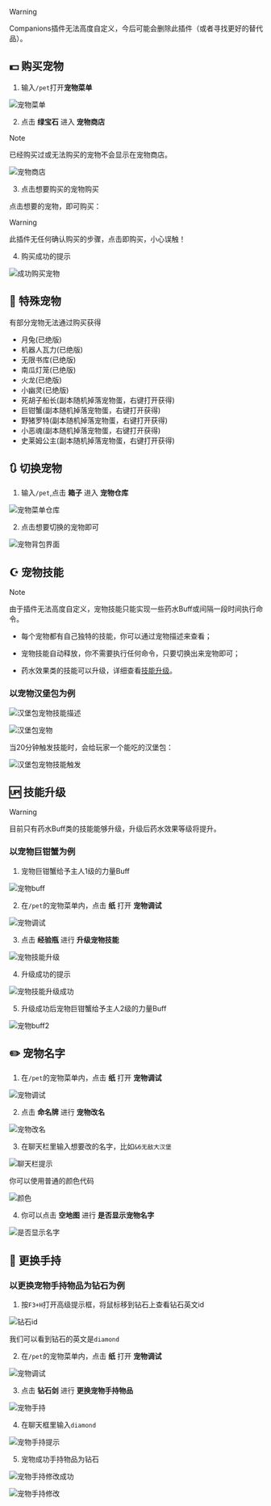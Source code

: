 > [!warning]
> Companions插件无法高度自定义，今后可能会删除此插件（或者寻找更好的替代品）。

## 💵 购买宠物

1. 输入`/pet`打开**宠物菜单**

![宠物菜单](pics/companions/petmenu.png)

2. 点击 **绿宝石** 进入 **宠物商店**

> [!note]
> 已经购买过或无法购买的宠物不会显示在宠物商店。

![宠物商店](pics/companions/petshop.png)

3. 点击想要购买的宠物购买

点击想要的宠物，即可购买：

> [!warning]
> 此插件无任何确认购买的步骤，点击即购买，小心误触！

4. 购买成功的提示

![成功购买宠物](pics/companions/successbuy.png)

## 🥚 特殊宠物

有部分宠物无法通过购买获得

+ 月兔(已绝版)
+ 机器人瓦力(已绝版)
+ 无限书库(已绝版)
+ 南瓜灯笼(已绝版)
+ 火龙(已绝版)
+ 小幽灵(已绝版)
+ 死胡子船长(副本随机掉落宠物蛋，右键打开获得)
+ 巨钳蟹(副本随机掉落宠物蛋，右键打开获得)
+ 野猪罗特(副本随机掉落宠物蛋，右键打开获得)
+ 小恶魂(副本随机掉落宠物蛋，右键打开获得)
+ 史莱姆公主(副本随机掉落宠物蛋，右键打开获得)

## 🔃 切换宠物

1. 输入`/pet`,点击 **箱子** 进入 **宠物仓库**

![宠物菜单仓库](pics/companions/petmenu2.png)

2. 点击想要切换的宠物即可

![宠物背包界面](pics/companions/petmenu3.png)

## ☪️ 宠物技能

> [!note]
> 由于插件无法高度自定义，宠物技能只能实现一些药水Buff或间隔一段时间执行命令。

+ 每个宠物都有自己独特的技能，你可以通过宠物描述来查看；

+ 宠物技能自动释放，你不需要执行任何命令，只要切换出来宠物即可；

+ 药水效果类的技能可以升级，详细查看[技能升级](#技能升级)。

### 以宠物汉堡包为例

![汉堡包宠物技能描述](pics/companions/pethamburger2.png)

![汉堡包宠物](pics/companions/pethamburger.png)

当20分钟触发技能时，会给玩家一个能吃的汉堡包：

![汉堡包宠物技能触发](pics/companions/pethamburger3.png)

## 🆙 技能升级

> [!warning]
> 目前只有药水Buff类的技能能够升级，升级后药水效果等级将提升。

### 以宠物巨钳蟹为例

1. 宠物巨钳蟹给予主人1级的力量Buff

![宠物buff](pics/companions/buff.png)

2. 在`/pet`的宠物菜单内，点击 **纸** 打开 **宠物调试**

![宠物调试](pics/companions/tiaoshi.png)

3. 点击 **经验瓶** 进行 **升级宠物技能**

![宠物技能升级](pics/companions/shengji.png)

4. 升级成功的提示

![宠物技能升级成功](pics/companions/successlevelup.png)

5. 升级成功后宠物巨钳蟹给予主人2级的力量Buff

![宠物buff2](pics/companions/buff2.png)

## ✏️ 宠物名字

1. 在`/pet`的宠物菜单内，点击 **纸** 打开 **宠物调试**

![宠物调试](pics/companions/tiaoshi.png)

2. 点击 **命名牌** 进行 **宠物改名**

![宠物改名](pics/companions/gaiming.png)

3. 在聊天栏里输入想要改的名字，比如`&6无敌大汉堡`

![聊天栏提示](pics/companions/gaiming2.png)

你可以使用普通的颜色代码

![颜色](pics/mypet/color.png)

4. 你可以点击 **空地图** 进行 **是否显示宠物名字**

![是否显示名字](pics/companions/mingzi.png)

## 🤏 更换手持

### 以更换宠物手持物品为钻石为例

1. 按`F3+H`打开高级提示框，将鼠标移到钻石上查看钻石英文id

![钻石id](pics/companions/id.png)

我们可以看到钻石的英文是`diamond`

2. 在`/pet`的宠物菜单内，点击 **纸** 打开 **宠物调试**

![宠物调试](pics/companions/tiaoshi.png)

3. 点击 **钻石剑** 进行 **更换宠物手持物品**

![宠物手持](pics/companions/shouchi.png)

4. 在聊天框里输入`diamond`

![宠物手持提示](pics/companions/tishi.png)

5. 宠物成功手持物品为钻石

![宠物手持修改成功](pics/companions/success1.png)

![宠物手持修改](pics/companions/success.png)